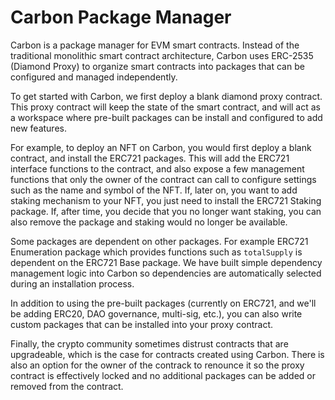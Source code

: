 # Carbon Package Manager

Carbon is a package manager for EVM smart contracts. Instead of the traditional monolithic smart contract architecture, Carbon uses ERC-2535 (Diamond Proxy) to organize smart contracts into packages that can be configured and managed independently.

To get started with Carbon, we first deploy a blank diamond proxy contract. This proxy contract will keep the state of the smart contract, and will act as a workspace where pre-built packages can be install and configured to add new features.

For example, to deploy an NFT on Carbon, you would first deploy a blank contract, and install the ERC721 packages. This will add the ERC721 interface functions to the contract, and also expose a few management functions that only the owner of the contract can call to configure settings such as the name and symbol of the NFT. If, later on, you want to add staking mechanism to your NFT, you just need to install the ERC721 Staking package. If, after time, you decide that you no longer want staking, you can also remove the package and staking would no longer be available.

Some packages are dependent on other packages. For example ERC721 Enumeration package which provides functions such as `totalSupply` is dependent on the ERC721 Base package. We have built simple dependency management logic into Carbon so dependencies are automatically selected during an installation process.

In addition to using the pre-built packages (currently on ERC721, and we'll be adding ERC20, DAO governance, multi-sig, etc.), you can also write custom packages that can be installed into your proxy contract.

Finally, the crypto community sometimes distrust contracts that are upgradeable, which is the case for contracts created using Carbon. There is also an option for the owner of the contrack to renounce it so the proxy contract is effectively locked and no additional packages can be added or removed from the contract.